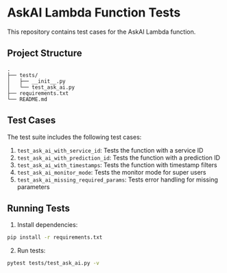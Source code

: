 # AskAI Lambda Function Tests

This repository contains test cases for the AskAI Lambda function.

## Project Structure
```
.
├── tests/
│   ├── __init__.py
│   └── test_ask_ai.py
├── requirements.txt
└── README.md
```

## Test Cases

The test suite includes the following test cases:

1. `test_ask_ai_with_service_id`: Tests the function with a service ID
2. `test_ask_ai_with_prediction_id`: Tests the function with a prediction ID
3. `test_ask_ai_with_timestamps`: Tests the function with timestamp filters
4. `test_ask_ai_monitor_mode`: Tests the monitor mode for super users
5. `test_ask_ai_missing_required_params`: Tests error handling for missing parameters

## Running Tests

1. Install dependencies:
```bash
pip install -r requirements.txt
```

2. Run tests:
```bash
pytest tests/test_ask_ai.py -v
```
